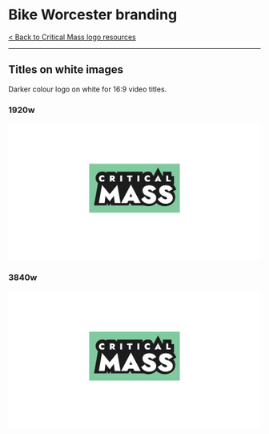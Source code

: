 # Bike Worcester branding

[< Back to Critical Mass logo resources](./critical_mass-logo.md)

---

## Titles on white images
Darker colour logo on white for 16:9 video titles.

### 1920w

![1920w](../assets/critical_mass-logo/critical_mass-logo-titles-white-1920.png)

### 3840w

![3840w](../assets/critical_mass-logo/critical_mass-logo-titles-white-3840.png)

